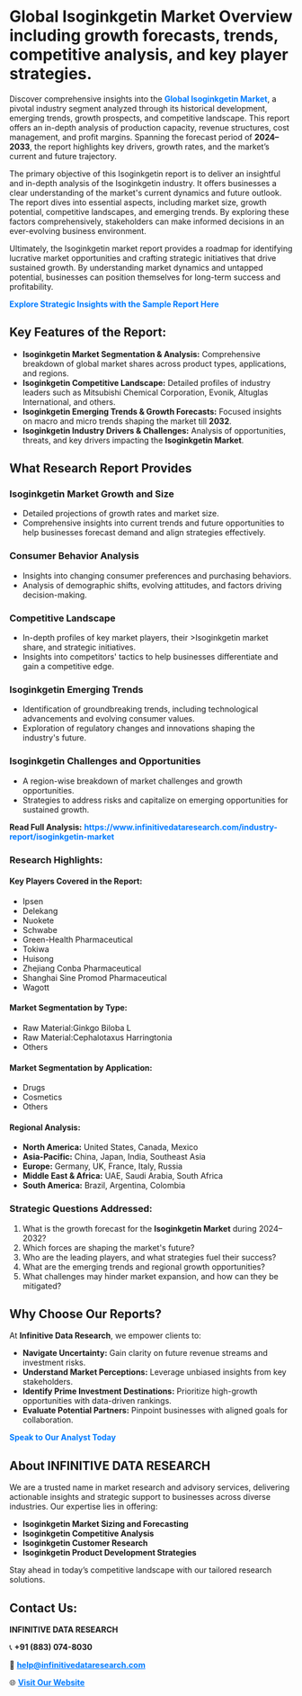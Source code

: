 <h1>Global Isoginkgetin Market Overview including growth forecasts, trends, competitive analysis, and key player strategies.</h1>
<p>
Discover comprehensive insights into the 
<a href="https://www.infinitivedataresearch.com/industry-report/isoginkgetin-market" rel="dofollow" style="color: #007BFF; text-decoration: none;"><strong>Global Isoginkgetin Market</strong></a>, a pivotal industry segment analyzed through its historical development, emerging trends, growth prospects, and competitive landscape. This report offers an in-depth analysis of production capacity, revenue structures, cost management, and profit margins. Spanning the forecast period of <strong>2024–2033</strong>, the report highlights key drivers, growth rates, and the market’s current and future trajectory.
</p>
<p>
The primary objective of this Isoginkgetin report is to deliver an insightful and in-depth analysis of the Isoginkgetin industry. It offers businesses a clear understanding of the market's current dynamics and future outlook. The report dives into essential aspects, including market size, growth potential, competitive landscapes, and emerging trends. By exploring these factors comprehensively, stakeholders can make informed decisions in an ever-evolving business environment.
</p>
<p>
Ultimately, the Isoginkgetin market report provides a roadmap for identifying lucrative market opportunities and crafting strategic initiatives that drive sustained growth. By understanding market dynamics and untapped potential, businesses can position themselves for long-term success and profitability.
</p>
<p>
<a href="https://www.infinitivedataresearch.com/request-sample/reportId=105617" style="color: #007BFF; text-decoration: none;"><strong>Explore Strategic Insights with the Sample Report Here</strong></a>
</p>

<h2>Key Features of the Report:</h2>
<ul>
<li><strong>Isoginkgetin Market Segmentation & Analysis:</strong> Comprehensive breakdown of global market shares across product types, applications, and regions.</li>
<li><strong>Isoginkgetin Competitive Landscape:</strong> Detailed profiles of industry leaders such as Mitsubishi Chemical Corporation, Evonik, Altuglas International, and others.</li>
<li><strong>Isoginkgetin Emerging Trends & Growth Forecasts:</strong> Focused insights on macro and micro trends shaping the market till <strong>2032</strong>.</li>
<li><strong>Isoginkgetin Industry Drivers & Challenges:</strong> Analysis of opportunities, threats, and key drivers impacting the <strong>Isoginkgetin Market</strong>.</li>
</ul>

<h2>What Research Report Provides</h2>
<h3>Isoginkgetin Market Growth and Size</h3>
<ul>
<li>Detailed projections of growth rates and market size.</li>
<li>Comprehensive insights into current trends and future opportunities to help businesses forecast demand and align strategies effectively.</li>
</ul>

<h3>Consumer Behavior Analysis</h3>
<ul>
<li>Insights into changing consumer preferences and purchasing behaviors.</li>
<li>Analysis of demographic shifts, evolving attitudes, and factors driving decision-making.</li>
</ul>

<h3>Competitive Landscape</h3>
<ul>
<li>In-depth profiles of key market players, their >Isoginkgetin market share, and strategic initiatives.</li>
<li>Insights into competitors' tactics to help businesses differentiate and gain a competitive edge.</li>
</ul>

<h3>Isoginkgetin Emerging Trends</h3>
<ul>
<li>Identification of groundbreaking trends, including technological advancements and evolving consumer values.</li>
<li>Exploration of regulatory changes and innovations shaping the industry's future.</li>
</ul>

<h3>Isoginkgetin Challenges and Opportunities</h3>
<ul>
<li>A region-wise breakdown of market challenges and growth opportunities.</li>
<li>Strategies to address risks and capitalize on emerging opportunities for sustained growth.</li>
</ul>
<p><strong>Read Full Analysis:</strong> <a href="https://www.infinitivedataresearch.com/industry-report/isoginkgetin-market" rel="dofollow" style="color: #007BFF; text-decoration: none;"><strong>https://www.infinitivedataresearch.com/industry-report/isoginkgetin-market</strong></a></p>
<h3>Research Highlights:</h3>
<h4>Key Players Covered in the Report:</h4>
<ul><li>Ipsen</li><li>Delekang</li><li>Nuokete</li><li>Schwabe</li><li>Green-Health Pharmaceutical</li><li>Tokiwa</li><li>Huisong</li><li>Zhejiang Conba Pharmaceutical</li><li>Shanghai Sine Promod Pharmaceutical</li><li>Wagott</li></ul>
<h4>Market Segmentation by Type:</h4>
<ul><li>Raw Material:Ginkgo Biloba L</li><li>Raw Material:Cephalotaxus Harringtonia</li><li>Others</li></ul>
<h4>Market Segmentation by Application:</h4>
<ul><li>Drugs</li><li>Cosmetics</li><li>Others</li></ul>

<h4>Regional Analysis:</h4>
<ul>
<li><strong>North America:</strong> United States, Canada, Mexico</li>
<li><strong>Asia-Pacific:</strong> China, Japan, India, Southeast Asia</li>
<li><strong>Europe:</strong> Germany, UK, France, Italy, Russia</li>
<li><strong>Middle East & Africa:</strong> UAE, Saudi Arabia, South Africa</li>
<li><strong>South America:</strong> Brazil, Argentina, Colombia</li>
</ul>

<h3>Strategic Questions Addressed:</h3>
<ol>
<li>What is the growth forecast for the <strong>Isoginkgetin Market</strong> during 2024–2032?</li>
<li>Which forces are shaping the market's future?</li>
<li>Who are the leading players, and what strategies fuel their success?</li>
<li>What are the emerging trends and regional growth opportunities?</li>
<li>What challenges may hinder market expansion, and how can they be mitigated?</li>
</ol>

<h2>Why Choose Our Reports?</h2>
<p>At <strong>Infinitive Data Research</strong>, we empower clients to:</p>
<ul>
<li><strong>Navigate Uncertainty:</strong> Gain clarity on future revenue streams and investment risks.</li>
<li><strong>Understand Market Perceptions:</strong> Leverage unbiased insights from key stakeholders.</li>
<li><strong>Identify Prime Investment Destinations:</strong> Prioritize high-growth opportunities with data-driven rankings.</li>
<li><strong>Evaluate Potential Partners:</strong> Pinpoint businesses with aligned goals for collaboration.</li>
</ul>
<p><a href="https://www.infinitivedataresearch.com/industry-report/isoginkgetin-market" rel="dofollow" style="color: #007BFF; text-decoration: none;"><strong>Speak to Our Analyst Today</strong></a></p>

<h2>About INFINITIVE DATA RESEARCH</h2>
<p>We are a trusted name in market research and advisory services, delivering actionable insights and strategic support to businesses across diverse industries. Our expertise lies in offering:</p>
<ul>
<li><strong>Isoginkgetin Market Sizing and Forecasting</strong></li>
<li><strong>Isoginkgetin Competitive Analysis</strong></li>
<li><strong>Isoginkgetin Customer Research</strong></li>
<li><strong>Isoginkgetin Product Development Strategies</strong></li>
</ul>
<p>Stay ahead in today’s competitive landscape with our tailored research solutions.</p>

<h2>Contact Us:</h2>
<p><strong>INFINITIVE DATA RESEARCH</strong></p>
<p>📞 <strong>+91 (883) 074-8030</strong></p>
<p>📧 <strong><a href="mailto:help@infinitivedataresearch.com" style="color: #007BFF;">help@infinitivedataresearch.com</a></strong></p>
<p>🌐 <strong><a href="https://www.infinitivedataresearch.com" rel="dofollow" style="color: #007BFF;">Visit Our Website</a></strong></p>